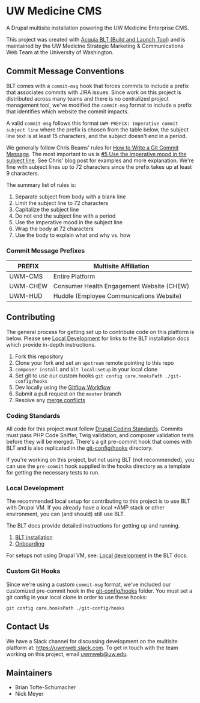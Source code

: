 # UW Medicine CMS

A Drupal multisite installation powering the UW Medicine Enterprise CMS. 

This project was created with [Acquia BLT (Build and Launch Tool)](http://blt.readthedocs.io/en/latest/) and is maintained by the UW Medicine Strategic Marketing & Communications Web Team at the University of Washington.

## Commit Message Conventions

BLT comes with a `commit-msg` hook that forces commits to include a prefix that associates commits with JIRA issues. Since work on this project is distributed across many teams and there is no centralized project management tool, we've modified the `commit-msg` format to include a prefix that identifies which website the commit impacts.

A valid `commit-msg` follows this format `UWM-PREFIX: Imperative commit subject line` where the prefix is chosen from the table below, the subject line text is at least 15 characters, and the subject doesn't end in a period.

We generally follow Chris Beams' rules for [How to Write a Git Commit Message](https://chris.beams.io/posts/git-commit/). The most important to us is [#5 Use the imperative mood in the subject line](https://chris.beams.io/posts/git-commit/#imperative). See Chris' blog post for examples and more explanation. We're fine with subject lines up to 72 characters since the prefix takes up at least 9 characters.

The summary list of rules is:

1. Separate subject from body with a blank line
1. Limit the subject line to 72 characters
1. Capitalize the subject line
1. Do not end the subject line with a period
1. Use the imperative mood in the subject line
1. Wrap the body at 72 characters
1. Use the body to explain what and why vs. how

### Commit Message Prefixes

| PREFIX | Multisite Affiliation |
| --- | --- |
| UWM-CMS | Entire Platform |
| UWM-CHEW | Consumer Health Engagement Website (CHEW) |
| UWM-HUD | Huddle (Employee Communications Website) |

## Contributing

The general process for getting set up to contribute code on this platform is below. Please see [Local Development](#local-development) for links to the BLT installation docs which provide in-depth instructions.

1. Fork this repository
1. Clone your fork and set an `upstream` remote pointing to this repo
1. `composer install` and `blt local:setup` in your local clone
1. Set git to use our custom hooks `git config core.hooksPath ./git-config/hooks`
1. Dev locally using the [Gitflow Workflow](https://blt.readthedocs.io/en/8.x/readme/dev-workflow/#gitflow-workflow)
1. Submit a pull request on the `master` branch
1. Resolve any [merge conflicts](https://blt.readthedocs.io/en/8.x/readme/dev-workflow/#resolving-merge-conflicts)

### Coding Standards

All code for this project must follow [Drupal Coding Standards](https://www.drupal.org/docs/develop/standards/coding-standards). Commits must pass PHP Code Sniffer, Twig validation, and composer validation tests before they will be merged. There's a git pre-commit hook that comes with BLT and is also replicated in the [git-config/hooks](git-config/hooks) directory. 

If you're working on this project, but not using BLT (not recommended), you can use the `pre-commit` hook supplied in the hooks directory as a template for getting the necessary tests to run.

### Local Development

The recommended local setup for contributing to this project is to use BLT with Drupal VM. If you already have a local *AMP stack or other environment, you can (and should) still use BLT. 

The BLT docs provide detailed instructions for getting up and running.  

1. [BLT installation](https://blt.readthedocs.io/en/8.x/INSTALL/)
1. [Onboarding](https://blt.readthedocs.io/en/8.x/readme/onboarding/)

For setups not using Drupal VM, see: [Local development](https://blt.readthedocs.io/en/8.x/readme/local-development/) in the BLT docs.

### Custom Git Hooks

Since we're using a custom `commit-msg` format, we've included our customized pre-commit hook in the [git-config/hooks](git-config/hooks) folder. You must set a git config in your local clone in order to use these hooks:

`git config core.hooksPath ./git-config/hooks`

## Contact Us

We have a Slack channel for discussing development on the multisite platform at: https://uwmweb.slack.com. To get in touch with the team working on this project, email uwmweb@uw.edu.

## Maintainers

* Brian Tofte-Schumacher
* Nick Meyer

#
#
#
